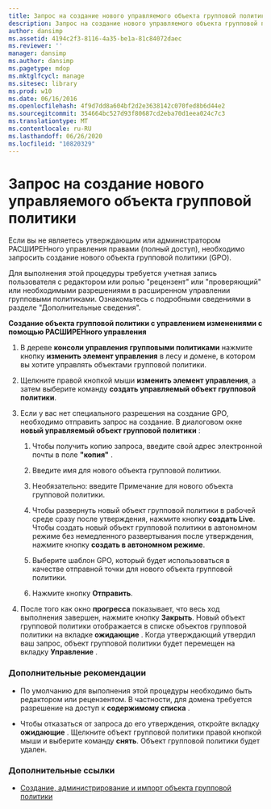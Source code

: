 ```yaml
---
title: Запрос на создание нового управляемого объекта групповой политики
description: Запрос на создание нового управляемого объекта групповой политики
author: dansimp
ms.assetid: 4194c2f3-8116-4a35-be1a-81c84072daec
ms.reviewer: ''
manager: dansimp
ms.author: dansimp
ms.pagetype: mdop
ms.mktglfcycl: manage
ms.sitesec: library
ms.prod: w10
ms.date: 06/16/2016
ms.openlocfilehash: 4f9d7dd8a604bf2d2e3638142c070fed8b6d44e2
ms.sourcegitcommit: 354664bc527d93f80687cd2eba70d1eea024c7c3
ms.translationtype: MT
ms.contentlocale: ru-RU
ms.lasthandoff: 06/26/2020
ms.locfileid: "10820329"
---
```

# Запрос на создание нового управляемого объекта групповой политики


Если вы не являетесь утверждающим или администратором РАСШИРЕНного управления правами (полный доступ), необходимо запросить создание нового объекта групповой политики (GPO).

Для выполнения этой процедуры требуется учетная запись пользователя с редактором или ролью "рецензент" или "проверяющий" или необходимыми разрешениями в расширенном управлении групповыми политиками. Ознакомьтесь с подробными сведениями в разделе "Дополнительные сведения".

**Создание объекта групповой политики с управлением изменениями с помощью РАСШИРЕНного управления**

1.  В дереве **консоли управления групповыми политиками** нажмите кнопку **изменить элемент управления** в лесу и домене, в котором вы хотите управлять объектами групповой политики.

2.  Щелкните правой кнопкой мыши **изменить элемент управления**, а затем выберите команду **создать управляемый объект групповой политики**.

3.  Если у вас нет специального разрешения на создание GPO, необходимо отправить запрос на создание. В диалоговом окне **новый управляемый объект групповой политики** :

    1.  Чтобы получить копию запроса, введите свой адрес электронной почты в поле **"копия"** .

    2.  Введите имя для нового объекта групповой политики.

    3.  Необязательно: введите Примечание для нового объекта групповой политики.

    4.  Чтобы развернуть новый объект групповой политики в рабочей среде сразу после утверждения, нажмите кнопку **создать Live**. Чтобы создать новый объект групповой политики в автономном режиме без немедленного развертывания после утверждения, нажмите кнопку **создать в автономном режиме**.

    5.  Выберите шаблон GPO, который будет использоваться в качестве отправной точки для нового объекта групповой политики.

    6.  Нажмите кнопку **Отправить**.

4.  После того как окно **прогресса** показывает, что весь ход выполнения завершен, нажмите кнопку **Закрыть**. Новый объект групповой политики отображается в списке объектов групповой политики на вкладке **ожидающие** . Когда утверждающий утвердил ваш запрос, объект групповой политики будет перемещен на вкладку **Управление** .

### Дополнительные рекомендации

-   По умолчанию для выполнения этой процедуры необходимо быть редактором или рецензентом. В частности, для домена требуется разрешение на доступ к **содержимому списка** .

-   Чтобы отказаться от запроса до его утверждения, откройте вкладку **ожидающие** . Щелкните объект групповой политики правой кнопкой мыши и выберите команду **снять**. Объект групповой политики будет удален.

### Дополнительные ссылки

-   [Создание, администрирование и импорт объекта групповой политики](creating-controlling-or-importing-a-gpo-agpm30ops.md)

 

 





